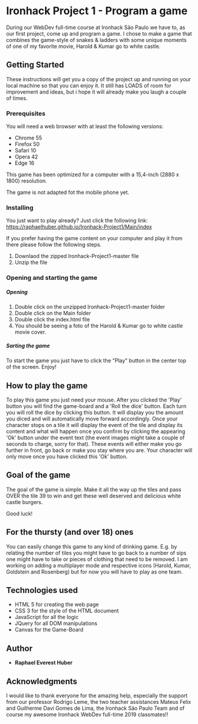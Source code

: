 # Ironhack Project 1 - Program a game

During our WebDev full-time course at Ironhack São Paulo we have to, as our first project, come up and program a game. I chose to make a game that combines the game-style of snakes & ladders with some unique moments of one of my favorite movie, Harold & Kumar go to white castle. 

## Getting Started

These instructions will get you a copy of the project up and running on your local machine so that you can enjoy it. It still has LOADS of room for improvement and ideas, but i hope it will already make you laugh a couple of times.

### Prerequisites

You will need a web browser with at least the following versions:
- Chrome 55
- Firefox 50
- Safari 10
- Opera 42
- Edge 16

This game has been optimized for a computer with a 15,4-inch (2880 x 1800) resolution. 

The game is not adapted fot the mobile phone yet.

### Installing

You just want to play already? Just click the following link: https://raphaelhuber.github.io/Ironhack-Project1/Main/index

If you prefer having the game content on your computer and play it from there please follow the following steps.

1. Downlaod the zipped Ironhack-Project1-master file
2. Unzip the file

### Opening and starting the game
##### Opening

1. Double click on the unzipped Ironhack-Project1-master folder
2. Double click on the Main folder
3. Double click the index.html file
4. You should be seeing a foto of the Harold & Kumar go to white castle movie cover.

##### Sarting the game

To start the game you just have to click the "Play" button in the center top of the screen. Enjoy!

## How to play the game

To play this game you just need your mouse. After you clicked the 'Play' button you will find the game-board and a 'Roll the dice' button. Each turn you will roll the dice by clicking this button. It will display you the amount you diced and will automatically move forward accordingly. Once your character stops on a tile it will display the event of the tile and display its content and what will happen once you confirm by clicking the appearing 'Ok' button under the event text (the event images might take a couple of seconds to charge, sorry for that). These events will either make you go further in front, go back or make you stay where you are. Your character will only move once you have clicked this 'Ok' button.

## Goal of the game

The goal of the game is simple. Make it all the way up the tiles and pass OVER the tile 39 to win and get these well deserved and delicious white castle burgers. 

Good luck!

## For the thursty (and over 18) ones

You can easily change this game to any kind of drinking game. E.g. by relating the number of tiles you might have to go back to a number of sips one might have to take or pieces of clothing that need to be removed. I am working on adding a multiplayer mode and respective icons (Harold, Kumar, Goldstein and Rosenberg) but for now you will have to play as one team. 

## Technologies used

- HTML 5 for creating the web page
- CSS 3 for the style of the HTML document
- JavaScript for all the logic
- JQuery for all DOM manipulations
- Canvas for the Game-Board

## Author

* **Raphael Everest Huber**

## Acknowledgments

I would like to thank everyone for the amazing help, especially the support from our professor Rodrigo Leme, the two teacher assistances Mateus Felix and Guilherme Davi Gomes de Lima, the Ironhack São Paulo Team and of course my awesome Ironhack WebDev full-time 2019 classmates!!
